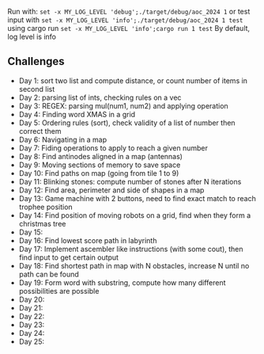 Run with:
`set -x MY_LOG_LEVEL 'debug';./target/debug/aoc_2024 1`
or test input with
`set -x MY_LOG_LEVEL 'info';./target/debug/aoc_2024 1 test`
using cargo run
`set -x MY_LOG_LEVEL 'info';cargo run 1 test`
By default, log level is info



## Challenges
- Day  1: sort two list and compute distance, or count number of items in second list
- Day  2: parsing list of ints, checking rules on a vec
- Day  3: REGEX: parsing mul(num1, num2) and applying operation
- Day  4: Finding word XMAS in a grid
- Day  5: Ordering rules (sort), check validity of a list of number then correct them
- Day  6: Navigating in a map
- Day  7: Fiding operations to apply to reach a given number
- Day  8: Find antinodes aligned in a map (antennas)
- Day  9: Moving sections of memory to save space
- Day 10: Find paths on map (going from tile 1 to 9)
- Day 11: Blinking stones: compute number of stones after N iterations
- Day 12: Find area, perimeter and side of shapes in a map
- Day 13: Game machine with 2 buttons, need to find exact match to reach trophee position
- Day 14: Find position of moving robots on a grid, find when they form a christmas tree
- Day 15:
- Day 16: Find lowest score path in labyrinth
- Day 17: Implement ascembler like instructions (with some cout), then find input to get certain output
- Day 18: Find shortest path in map with N obstacles, increase N until no path can be found
- Day 19: Form word with substring, compute how many different possibilities are possible
- Day 20:
- Day 21:
- Day 22:
- Day 23:
- Day 24:
- Day 25:
